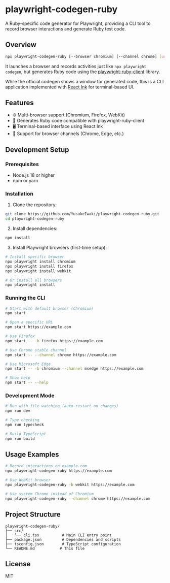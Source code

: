 # playwright-codegen-ruby

A Ruby-specific code generator for Playwright, providing a CLI tool to record browser interactions and generate Ruby test code.

## Overview

```bash
npx playwright-codegen-ruby [--browser chromium] [--channel chrome] [url]
```

It launches a browser and records activities just like `npx playwright codegen`, but generates Ruby code using the [playwright-ruby-client](https://github.com/YusukeIwaki/playwright-ruby-client) library.

While the official codegen shows a window for generated code, this is a CLI application implemented with [React Ink](https://github.com/vadimdemedes/ink) for terminal-based UI.

## Features

- 🌐 Multi-browser support (Chromium, Firefox, WebKit)
- 📝 Generates Ruby code compatible with playwright-ruby-client
- 🖥️ Terminal-based interface using React Ink
- 🔧 Support for browser channels (Chrome, Edge, etc.)

## Development Setup

### Prerequisites

- Node.js 18 or higher
- npm or yarn

### Installation

1. Clone the repository:
```bash
git clone https://github.com/YusukeIwaki/playwright-codegen-ruby.git
cd playwright-codegen-ruby
```

2. Install dependencies:
```bash
npm install
```

3. Install Playwright browsers (first-time setup):
```bash
# Install specific browser
npx playwright install chromium
npx playwright install firefox
npx playwright install webkit

# Or install all browsers
npx playwright install
```

### Running the CLI

```bash
# Start with default browser (Chromium)
npm start

# Open a specific URL
npm start https://example.com

# Use Firefox
npm start -- -b firefox https://example.com

# Use Chrome stable channel
npm start -- --channel chrome https://example.com

# Use Microsoft Edge
npm start -- -b chromium --channel msedge https://example.com

# Show help
npm start -- --help
```

### Development Mode

```bash
# Run with file watching (auto-restart on changes)
npm run dev

# Type checking
npm run typecheck

# Build TypeScript
npm run build
```

## Usage Examples

```bash
# Record interactions on example.com
npx playwright-codegen-ruby https://example.com

# Use WebKit browser
npx playwright-codegen-ruby -b webkit https://example.com

# Use system Chrome instead of Chromium
npx playwright-codegen-ruby --channel chrome https://example.com
```

## Project Structure

```
playwright-codegen-ruby/
├── src/
│   └── cli.tsx          # Main CLI entry point
├── package.json         # Dependencies and scripts
├── tsconfig.json        # TypeScript configuration
└── README.md           # This file
```

## License

MIT
